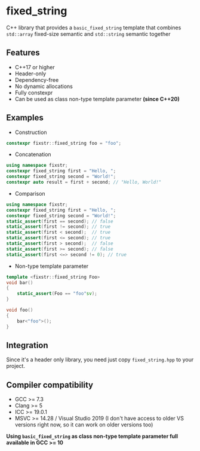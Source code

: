 # fixed_string
C++ library that provides a `basic_fixed_string` template that combines `std::array` fixed-size semantic and `std::string` semantic together

## Features

* C++17 or higher
* Header-only
* Dependency-free
* No dynamic allocations
* Fully constexpr
* Can be used as class non-type template parameter __(since C++20)__

## Examples

* Construction
```cpp
constexpr fixstr::fixed_string foo = "foo";
```

* Concatenation
```cpp
using namespace fixstr;
constexpr fixed_string first = "Hello, ";
constexpr fixed_string second = "World!";
constexpr auto result = first + second; // "Hello, World!"
```

* Comparison
```cpp
using namespace fixstr;
constexpr fixed_string first = "Hello, ";
constexpr fixed_string second = "World!";
static_assert(first == second); // false
static_assert(first != second); // true
static_assert(first < second);  // true
static_assert(first <= second); // true
static_assert(first > second);  // false 
static_assert(first >= second); // false
static_assert(first <=> second != 0); // true
```

* Non-type template parameter
```cpp
template <fixstr::fixed_string Foo>
void bar()
{
    static_assert(Foo == "foo"sv);
}

void foo()
{
    bar<"foo">();
}
```

## Integration
Since it's a header only library, you need just copy `fixed_string.hpp` to your project.

## Compiler compatibility
* GCC >= 7.3
* Clang >= 5
* ICC >= 19.0.1
* MSVC >= 14.28 / Visual Studio 2019 (I don't have access to older VS versions right now, so it can work on older versions too)

**Using `basic_fixed_string` as class non-type template parameter full available in GCC >= 10**
